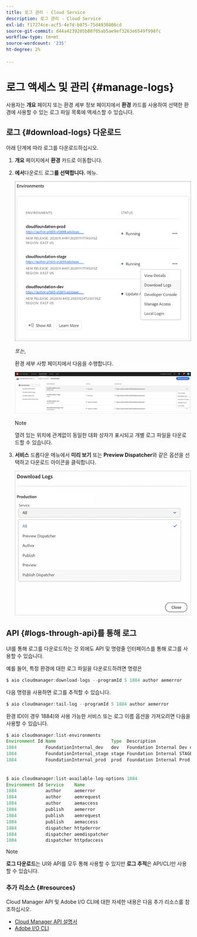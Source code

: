 ```yaml
---
title: 로그 관리 - Cloud Service
description: 로그 관리 - Cloud Service
exl-id: f17274ce-acf5-4e7d-b875-75d4938806cd
source-git-commit: d44a4239205b88f05ab5ae9ef3263e6549f998fc
workflow-type: tm+mt
source-wordcount: '235'
ht-degree: 2%

---
```


# 로그 액세스 및 관리 {#manage-logs}

사용자는 **개요** 페이지 또는 환경 세부 정보 페이지에서 **환경** 카드를 사용하여 선택한 환경에 사용할 수 있는 로그 파일 목록에 액세스할 수 있습니다.

## 로그 {#download-logs} 다운로드

아래 단계에 따라 로그를 다운로드하십시오.

1. **개요** 페이지에서 **환경** 카드로 이동합니다.

1. **에서**&#x200B;다운로드 로그&#x200B;**를 선택합니다.** 메뉴.

   ![](assets/download-logs1.png)

   *또는*,

   환경 세부 사항 페이지에서 다음을 수행합니다.

   ![](assets/download-logs.png)

   >[!NOTE]
   >열려 있는 위치에 관계없이 동일한 대화 상자가 표시되고 개별 로그 파일을 다운로드할 수 있습니다.

1. **서비스** 드롭다운 메뉴에서 **미리 보기** 또는 **Preview Dispatcher**&#x200B;와 같은 옵션을 선택하고 다운로드 아이콘을 클릭합니다.

   ![](assets/download-preview.png)


## API {#logs-through-api}를 통해 로그

UI를 통해 로그를 다운로드하는 것 외에도 API 및 명령줄 인터페이스를 통해 로그를 사용할 수 있습니다.

예를 들어, 특정 환경에 대한 로그 파일을 다운로드하려면 명령은

```java
$ aio cloudmanager:download-logs --programId 5 1884 author aemerror
```

다음 명령을 사용하면 로그를 추적할 수 있습니다.

```java
$ aio cloudmanager:tail-log --programId 5 1884 author aemerror
```

환경 ID(이 경우 1884)와 사용 가능한 서비스 또는 로그 이름 옵션을 가져오려면 다음을 사용할 수 있습니다.

```java
$ aio cloudmanager:list-environments
Environment Id Name                     Type  Description                          
1884           FoundationInternal_dev   dev   Foundation Internal Dev environment  
1884           FoundationInternal_stage stage Foundation Internal STAGE environment
1884           FoundationInternal_prod  prod  Foundation Internal Prod environment
 
 
$ aio cloudmanager:list-available-log-options 1884
Environment Id Service    Name         
1884           author     aemerror     
1884           author     aemrequest   
1884           author     aemaccess    
1884           publish    aemerror     
1884           publish    aemrequest   
1884           publish    aemaccess    
1884           dispatcher httpderror   
1884           dispatcher aemdispatcher
1884           dispatcher httpdaccess
```

>[!NOTE]
>**로그 다운로드**&#x200B;는 UI와 API를 모두 통해 사용할 수 있지만 **로그 추적**&#x200B;은 API/CLI만 사용할 수 있습니다.

### 추가 리소스 {#resources}

Cloud Manager API 및 Adobe I/O CLI에 대한 자세한 내용은 다음 추가 리소스를 참조하십시오.

* [Cloud Manager API 설명서](https://www.adobe.io/apis/experiencecloud/cloud-manager/docs.html)
* [Adobe I/O CLI](https://github.com/adobe/aio-cli-plugin-cloudmanager)

